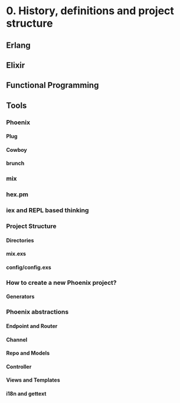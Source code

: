 # 0. History, definitions and project structure

## Erlang
## Elixir
## Functional Programming
## Tools
### Phoenix
#### Plug
#### Cowboy
#### brunch
### mix
### hex.pm
### iex and REPL based thinking
### Project Structure
#### Directories
#### mix.exs
#### config/config.exs
### How to create a new Phoenix project?
#### Generators
### Phoenix abstractions
#### Endpoint and Router
#### Channel
#### Repo and Models
#### Controller
#### Views and Templates
#### i18n and gettext
